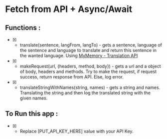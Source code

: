 
# Fetch from API + Async/Await

## Functions :
- [X] - translate(sentence, langFrom, langTo) - gets a sentence, language of the sentence and language to translate and return this sentence in the wanted language. Using [MyMemory - Translation API](https://rapidapi.com/translated/api/mymemory-translation-memory#:~:text=MyMemory%20is%20the%20world's%20largest,human%20translation%20is%20not%20available.)

- [X] - makeRequest(url, {headers, method, body}) - gets a url and a object of body, headers and methods. Try to make the request, if request success, return response from API. Else, log error.

- [X] - translateStringWithNames(string, names) - gets a string and names. Translating the string and then log the translated string with the given names.

## To Run this app :
- [X] -  Replace [PUT_API_KEY_HERE] value with your API Key.